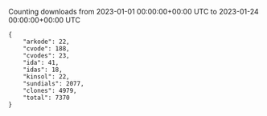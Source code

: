 
Counting downloads from 2023-01-01 00:00:00+00:00 UTC to 2023-01-24 00:00:00+00:00 UTC

```
{
    "arkode": 22,
    "cvode": 188,
    "cvodes": 23,
    "ida": 41,
    "idas": 18,
    "kinsol": 22,
    "sundials": 2077,
    "clones": 4979,
    "total": 7370
}
```

